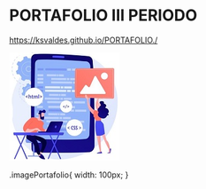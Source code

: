 # PORTAFOLIO III PERIODO
https://ksvaldes.github.io/PORTAFOLIO./

<img  src="ejemplos/fondoIndex/etiquetas_basicas/Dibujo.jpg"  class="imagePortafolio">

.imagePortafolio{
width: 100px;
}
